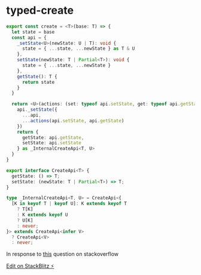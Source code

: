 # typed-create

```ts
export const create = <T>(base: T) => {
  let state = base
  const api = {
    _setState<U>(newState: U | T): void {
      state = { ...state, ...newState } as T & U
    },
    setState(newState: T | Partial<T>): void {
      state = { ...state, ...newState }
    },
    getState(): T {
      return state
    }
  }

  return <U>(actions: (set: typeof api.setState, get: typeof api.getState) => U) => {
    api._setState({
      ...api,
      ...actions(api.setState, api.getState)
    })
    return {
      getState: api.getState,
      setState: api.setState
    } as _InternalCreateApi<T, U>
  }
}
```
```ts
export interface CreateApi<T> {
  getState: () => T;
  setState: (newState: T | Partial<T>) => T;
}

type _InternalCreateApi<T, U> = CreateApi<{
  [K in keyof T | keyof U]: K extends keyof T
    ? T[K]
    : K extends keyof U
    ? U[K]
    : never;
}> extends CreateApi<infer V>
  ? CreateApi<V>
  : never;
```

In response to [this](https://stackoverflow.com/questions/70758462/how-to-infer-a-functions-parameter-type-from-its-return-type) question on stackoverflow


[Edit on StackBlitz ⚡️](https://stackblitz.com/edit/scavdk)
